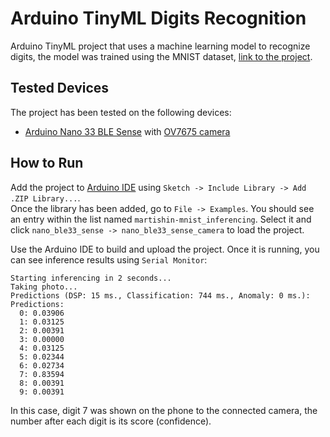 # Arduino TinyML Digits Recognition
Arduino TinyML project that uses a machine learning model to recognize digits, the model was trained using the MNIST dataset, [link to the project](https://studio.edgeimpulse.com/studio/537816).

## Tested Devices

The project has been tested on the following devices:
- [Arduino Nano 33 BLE Sense](https://store.arduino.cc/usa/nano-33-ble-sense-with-headers) with [OV7675 camera](https://store.arduino.cc/en-de/products/arducam-camera-module)

## How to Run
Add the project to [Arduino IDE](https://www.arduino.cc/en/software/) using `Sketch -> Include Library -> Add .ZIP Library...`.  
Once the library has been added, go to `File -> Examples`. You should see an entry within the list named `martishin-mnist_inferencing`. Select it and click `nano_ble33_sense -> nano_ble33_sense_camera` to load the project.

Use the Arduino IDE to build and upload the project. Once it is running, you can see inference results using `Serial Monitor`:

```
Starting inferencing in 2 seconds...
Taking photo...
Predictions (DSP: 15 ms., Classification: 744 ms., Anomaly: 0 ms.): 
Predictions:
  0: 0.03906
  1: 0.03125
  2: 0.00391
  3: 0.00000
  4: 0.03125
  5: 0.02344
  6: 0.02734
  7: 0.83594
  8: 0.00391
  9: 0.00391
```

In this case, digit 7 was shown on the phone to the connected camera, the number after each digit is its score (confidence).
